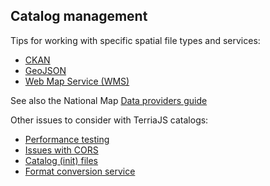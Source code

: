 ## Catalog management

Tips for working with specific spatial file types and services:

* [CKAN](CKAN.md)
* [GeoJSON](GeoJSON.md)
* [Web Map Service (WMS)](Web-Map-Service.md)

See also the National Map [Data providers guide](https://github.com/NICTA/nationalmap/wiki/Data-Providers-Guide)

Other issues to consider with TerriaJS catalogs:

* [Performance testing](Performance-testing.md)
* [Issues with CORS](Handling-CORS.md)
* [Catalog (init) files](Initialization-File.md)
* [Format conversion service](Format-Conversion-Service.md)
